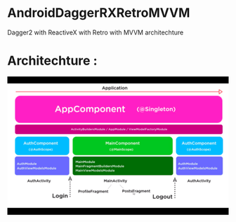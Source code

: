 # AndroidDaggerRXRetroMVVM
Dagger2 with ReactiveX with Retro with MVVM architechture

# Architechture : 
![Architechture](https://raw.githubusercontent.com/prakumk/AndroidDaggerRXRetroMVVM/main/Architecture.png)
